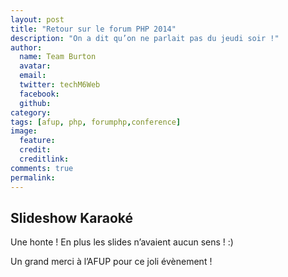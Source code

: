 ```yaml
---
layout: post
title: "Retour sur le forum PHP 2014"
description: "On a dit qu’on ne parlait pas du jeudi soir !"
author:
  name: Team Burton
  avatar: 
  email:
  twitter: techM6Web
  facebook:
  github:
category:
tags: [afup, php, forumphp,conference]
image:
  feature: 
  credit: 
  creditlink: 
comments: true
permalink: 
---
```


## Slideshow Karaoké
   
Une honte ! En plus les slides n’avaient aucun sens ! :)
   

   
   
Un grand merci à l’AFUP pour ce joli évènement !
